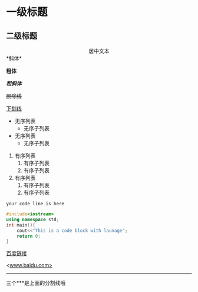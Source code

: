 # 一级标题

## 二级标题

<center>居中文本</center>
*斜体*

**粗体**

***粗斜体***

~~删除线~~

<u>下划线</u>

* 无序列表
  * 无序子列表
* 无序列表
  * 无序子列表

1. 有序列表
   	1. 有序子列表
    2. 有序子列表
2. 有序列表
   	1. 有序子列表
    2. 有序子列表

`your code line is here`

```c++
#include<iostream>
using namespace std;
int main(){
    cout<<"This is a code block with launage";
    return 0;
}
```

[百度链接](www.baidu.com)

<www.baidu.com>

***

三个***是上面的分割线哦